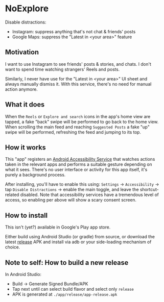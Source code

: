 # NoExplore
Disable distractions:
- Instagram: suppress anything that's not chat &amp; friends' posts
- Google Maps: suppress the "Latest in &lt;your area&gt;" feature

## Motivation
I want to use Instagram to see friends' posts & stories, and chats. I
don't want to spend time watching strangers' Reels and posts.

Similarly, I never have use for the "Latest in &lt;your area&gt;" UI sheet
and always manually dismiss it. With this service, there's no need for
manual action anymore.

## What it does
When the `Reels` or `Explore and search` icons in the app's home view are
tapped, a fake "back" swipe will be performed to go back to the home
view. When scrolling the main feed and reaching `Suggested Posts` a fake
"up" swipe will be performed, refreshing the feed and jumping to its
top.

## How it works
This "app" registers an [Android Accessibility Service](https://developer.android.com/guide/topics/ui/accessibility/service) that watches
actions taken in the relevant apps and performs a suitable gesture
depending on what it sees. There's no user interface or activity for
this app itself, it's purely a background process.

After installing, you'll have to enable this using: `Settings` ->
`Accessibility` -> tap `Disable Distractions` -> enable the main
toggle, and leave the shortcut-related disabled.  Note that
accessibility services have a tremendous level of access, so enabling
per above will show a scary consent screen.

## How to install
This isn't (yet?) available in Google's Play app store.

Either build using Android Studio (or gradle) from source, or download
the latest [release](https://github.com/fischman/NoExplore/releases) APK and install via adb or your side-loading
mechanism of choice.


## Note to self: How to build a new release
In Android Studio:
- Build -> Generate Signed Bundle/APK
- Tap next until can select build flavor and select only `release`
- APK is generated at `./app/release/app-release.apk`

